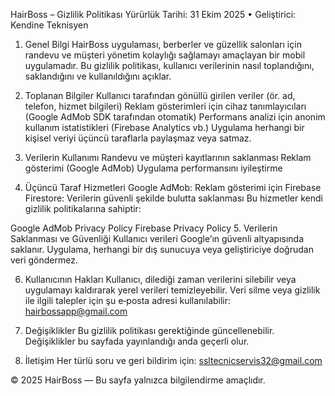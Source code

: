 HairBoss – Gizlilik Politikası
Yürürlük Tarihi: 31 Ekim 2025  •  Geliştirici: Kendine Teknisyen
1. Genel Bilgi
HairBoss uygulaması, berberler ve güzellik salonları için randevu ve müşteri yönetim kolaylığı sağlamayı amaçlayan bir mobil uygulamadır. Bu gizlilik politikası, kullanıcı verilerinin nasıl toplandığını, saklandığını ve kullanıldığını açıklar.

2. Toplanan Bilgiler
Kullanıcı tarafından gönüllü girilen veriler (ör. ad, telefon, hizmet bilgileri)
Reklam gösterimleri için cihaz tanımlayıcıları (Google AdMob SDK tarafından otomatik)
Performans analizi için anonim kullanım istatistikleri (Firebase Analytics vb.)
Uygulama herhangi bir kişisel veriyi üçüncü taraflarla paylaşmaz veya satmaz.

3. Verilerin Kullanımı
Randevu ve müşteri kayıtlarının saklanması
Reklam gösterimi (Google AdMob)
Uygulama performansını iyileştirme
4. Üçüncü Taraf Hizmetleri
Google AdMob: Reklam gösterimi için
Firebase Firestore: Verilerin güvenli şekilde bulutta saklanması
Bu hizmetler kendi gizlilik politikalarına sahiptir:

Google AdMob Privacy Policy
Firebase Privacy Policy
5. Verilerin Saklanması ve Güvenliği
Kullanıcı verileri Google’ın güvenli altyapısında saklanır. Uygulama, herhangi bir dış sunucuya veya geliştiriciye doğrudan veri göndermez.

6. Kullanıcının Hakları
Kullanıcı, dilediği zaman verilerini silebilir veya uygulamayı kaldırarak yerel verileri temizleyebilir. Veri silme veya gizlilik ile ilgili talepler için şu e‑posta adresi kullanılabilir: hairbossapp@gmail.com

7. Değişiklikler
Bu gizlilik politikası gerektiğinde güncellenebilir. Değişiklikler bu sayfada yayınlandığı anda geçerli olur.

8. İletişim
Her türlü soru ve geri bildirim için: ssltecnicservis32@gmail.com

© 2025 HairBoss — Bu sayfa yalnızca bilgilendirme amaçlıdır.
